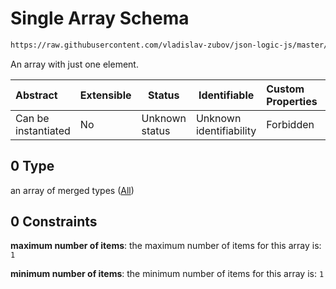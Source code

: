 # Single Array Schema

```txt
https://raw.githubusercontent.com/vladislav-zubov/json-logic-js/master/schemas/common/unary-arg.json#/oneOf/0
```

An array with just one element.


| Abstract            | Extensible | Status         | Identifiable            | Custom Properties | Additional Properties | Access Restrictions | Defined In                                                       |
| :------------------ | ---------- | -------------- | ----------------------- | :---------------- | --------------------- | ------------------- | ---------------------------------------------------------------- |
| Can be instantiated | No         | Unknown status | Unknown identifiability | Forbidden         | Allowed               | none                | [unary-arg.json\*](common/unary-arg.json "open original schema") |

## 0 Type

an array of merged types ([All](one-or-more-args-oneof-single-array-all.md))

## 0 Constraints

**maximum number of items**: the maximum number of items for this array is: `1`

**minimum number of items**: the minimum number of items for this array is: `1`
